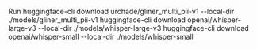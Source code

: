 Run
huggingface-cli download urchade/gliner_multi_pii-v1 --local-dir ./models/gliner_multi_pii-v1
huggingface-cli download openai/whisper-large-v3 --local-dir ./models/whisper-large-v3
huggingface-cli download openai/whisper-small --local-dir ./models/whisper-small